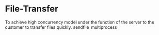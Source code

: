 # File-Transfer
To achieve high concurrency model under the function of the server to the customer to transfer files quickly.
sendfile_multiprocess
